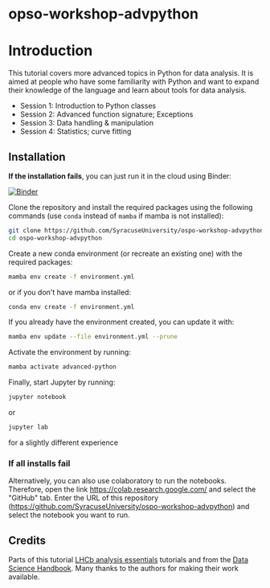 # opso-workshop-advpython

# Introduction

This tutorial covers more advanced topics in Python for data analysis. It is aimed at people who have some familiarity with Python and want to expand their knowledge of the
language and learn about tools for data analysis.

- Session 1: Introduction to Python classes
- Session 2: Advanced function signature; Exceptions
- Session 3: Data handling & manipulation
- Session 4: Statistics; curve fitting

## Installation

**If the installation fails**, you can just run it in the cloud using Binder:

[![Binder](https://mybinder.org/badge_logo.svg)](https://mybinder.org/v2/gh/SyracuseUniversity/ospo-workshop-advpython/HEAD)

Clone the repository and install the required packages using the following commands (use `conda` instead of `mamba` if mamba is not installed):

```bash
git clone https://github.com/SyracuseUniversity/ospo-workshop-advpython.git
cd ospo-workshop-advpython
```

Create a new conda environment (or recreate an existing one) with the required packages:

```bash
mamba env create -f environment.yml
```

or if you don't have mamba installed:

```bash
conda env create -f environment.yml
```

If you already have the environment created, you can update it with:

```bash
mamba env update --file environment.yml --prune
```

Activate the environment by running:

```bash
mamba activate advanced-python
```

Finally, start Jupyter by running:

```bash
jupyter notebook
```

or

```bash
jupyter lab
```

for a slightly different experience

### If all installs fail

Alternatively, you can also use colaboratory to run the notebooks. Therefore, open the link https://colab.research.google.com/ and select the "GitHub" tab. Enter the URL of this
repository (https://github.com/SyracuseUniversity/ospo-workshop-advpython) and select the notebook you want to run.

## Credits

Parts of this tutorial [LHCb analysis essentials](https://github.com/hsf-training/analysis-essentials) tutorials and from
the [Data Science Handbook](https://jakevdp.github.io/PythonDataScienceHandbook/). Many thanks to the authors for making their work available.